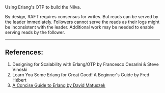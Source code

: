 Using Erlang's OTP to build the Nilva.

By design, RAFT requires consensus for writes. But reads can be served by the leader immediately.
Followers cannot serve the reads as their logs might be inconsistent with the leader. Additional
work may be needed to enable serving reads by the follower.

---

References:
----------
1. Designing for Scalability with Erlang/OTP by Francesco Cesarini & Steve Vinoski
2. Learn You Some Erlang for Great Good! A Beginner's Guide by Fred Hébert
3. [A Concise Guide to Erlang by David Matuszek](http://www.cis.upenn.edu/~matuszek/General/ConciseGuides/concise-erlang.html)
